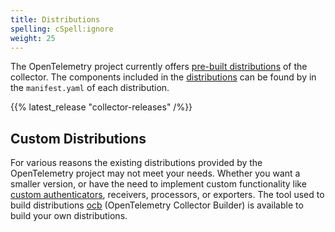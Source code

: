 ```yaml
---
title: Distributions
spelling: cSpell:ignore
weight: 25
---
```


The OpenTelemetry project currently offers [pre-built distributions][] of the collector. The components
included in the [distributions][] can be found by in the `manifest.yaml` of each distribution.

[pre-built distributions]: https://github.com/open-telemetry/opentelemetry-collector-releases/releases
[distributions]: https://github.com/open-telemetry/opentelemetry-collector-releases/tree/main/distributions

{{% latest_release "collector-releases" /%}}

## Custom Distributions

For various reasons the existing distributions provided by the OpenTelemetry project may not meet your needs.
Whether you want a smaller version, or have the need to implement custom functionality like [custom authenticators](../custom-auth),
receivers, processors, or exporters. The tool used to build distributions [ocb][] (OpenTelemetry Collector Builder)
is available to build your own distributions.

[ocb]: https://github.com/open-telemetry/opentelemetry-collector/tree/main/cmd/builder
